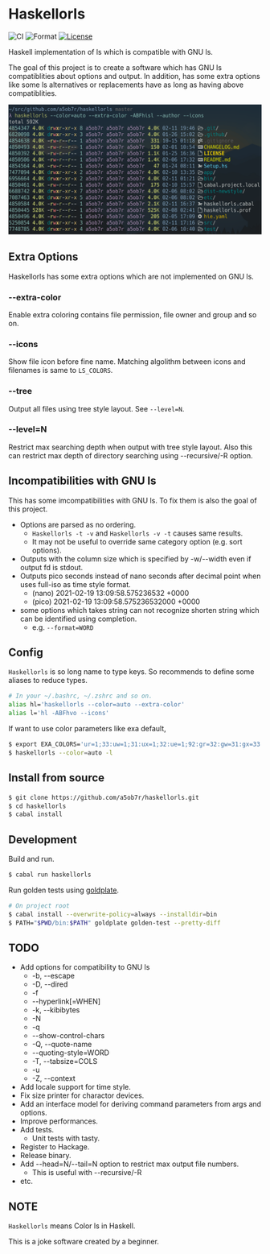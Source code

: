 # Haskellorls

![CI](https://github.com/a5ob7r/haskellorls/workflows/CI/badge.svg)
![Format](https://github.com/a5ob7r/haskellorls/workflows/Format/badge.svg)
[![License](https://img.shields.io/badge/License-BSD%203--Clause-blue.svg)](https://opensource.org/licenses/BSD-3-Clause)

Haskell implementation of ls which is compatible with GNU ls.

The goal of this project is to create a software which has GNU ls compatiblities about options and output.
In addition, has some extra options like some ls alternatives or replacements have as long as having above compatiblities.

![screenshort01](etc/screenshots/screenshot01.png)

## Extra Options

Haskellorls has some extra options which are not implemented on GNU ls.

### --extra-color

Enable extra coloring contains file permission, file owner and group and so on.

### --icons

Show file icon before fine name.
Matching algolithm between icons and filenames is same to `LS_COLORS`.

### --tree

Output all files using tree style layout.
See `--level=N`.

### --level=N

Restrict max searching depth when output with tree style layout.
Also this can restrict max depth of directory searching using --recursive/-R option.

## Incompatibilities with GNU ls

This has some imcompatibilities with GNU ls.
To fix them is also the goal of this project.

- Options are parsed as no ordering.
  - `Haskellorls -t -v` and `Haskellorls -v -t` causes same results.
  - It may not be useful to override same category option (e.g. sort options).
- Outputs with the column size which is specified by -w/--width even if output fd is stdout.
- Outputs pico seconds instead of nano seconds after decimal point when uses full-iso as time style format.
  - (nano) 2021-02-19 13:09:58.575236532 +0000
  - (pico) 2021-02-19 13:09:58.575236532000 +0000
- some options which takes string can not recognize shorten string which can be identified using completion.
  - e.g. `--format=WORD`

## Config

`Haskellorls` is so long name to type keys.
So recommends to define some aliases to reduce types.

```sh
# In your ~/.bashrc, ~/.zshrc and so on.
alias hl='haskellorls --color=auto --extra-color'
alias l='hl -ABFhvo --icons'
```

If want to use color parameters like exa default,

```sh
$ export EXA_COLORS='ur=1;33:uw=1;31:ux=1;32:ue=1;92:gr=32:gw=31:gx=33:tr=32:tw=31:tx=33:su=96:sf=96:uu=1;33:gu=1;33:'
$ haskellorls --color=auto -l
```

## Install from source

```sh
$ git clone https://github.com/a5ob7r/haskellorls.git
$ cd haskellorls
$ cabal install
```

## Development

Build and run.

```sh
$ cabal run haskellorls
```

Run golden tests using [goldplate](https://github.com/fugue/goldplate).

```sh
# On project root
$ cabal install --overwrite-policy=always --installdir=bin
$ PATH="$PWD/bin:$PATH" goldplate golden-test --pretty-diff
```

## TODO

- Add options for compatibility to GNU ls
  - -b, --escape
  - -D, --dired
  - -f
  - --hyperlink[=WHEN]
  - -k, --kibibytes
  - -N
  - -q
  - --show-control-chars
  - -Q, --quote-name
  - --quoting-style=WORD
  - -T, --tabsize=COLS
  - -u
  - -Z, --context
- Add locale support for time style.
- Fix size printer for charactor devices.
- Add an interface model for deriving command parameters from args and options.
- Improve performances.
- Add tests.
  - Unit tests with tasty.
- Register to Hackage.
- Release binary.
- Add --head=N/--tail=N option to restrict max output file numbers.
  - This is useful with --recursive/-R
- etc.

## NOTE

`Haskellorls` means Color ls in Haskell.

This is a joke software created by a beginner.
